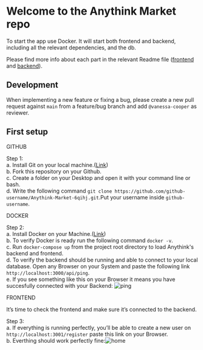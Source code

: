 # Welcome to the Anythink Market repo

To start the app use Docker. It will start both frontend and backend, including all the relevant dependencies, and the db.

Please find more info about each part in the relevant Readme file ([frontend](frontend/readme.md) and [backend](backend/README.md)).

## Development

When implementing a new feature or fixing a bug, please create a new pull request against `main` from a feature/bug branch and add `@vanessa-cooper` as reviewer.

## First setup

GITHUB

Step 1:<br> 
a. Install Git on your local machine.([Link](https://git-scm.com/book/en/v2/Getting-Started-Installing-Git))<br>
b. Fork this repository on your Github.<br>
c. Create a folder on your Desktop and open it with your command line or bash.<br>
d. Write the following command `git clone https://github.com/github-username/Anythink-Market-6qihj.git`.Put your username inside `github-username`.

DOCKER

Step 2:<br>
a. Install Docker on your Machine.([Link](https://docs.docker.com/get-docker/))<br>
b. To verify Docker is ready run the following command `docker -v`.<br>
c. Run `docker-compose up` from the project root directory to load Anythink's backend and frontend.<br>
d. To verify the backend should be running and able to connect to your local database. Open any Browser on your System and paste the following link `http://localhost:3000/api/ping`.<br>
e. If you see something like this on your Browser it means you have succesfully connected with your Backend:
![ping](https://user-images.githubusercontent.com/55699684/177951060-516c920f-2e03-424b-b053-b6df64aa9d6e.png)<br>

FRONTEND

<p>It’s time to check the frontend and make sure it’s connected to the backend.</p>

Step 3:<br>
a. If everything is running perfectly, you’ll be able to create a new user on `http://localhost:3001/register` paste this link on your Browser.<br>
b. Everthing should work perfectly fine:![home](https://user-images.githubusercontent.com/55699684/177952379-008b5875-5c19-4987-ba57-f9a777315cd3.png)


